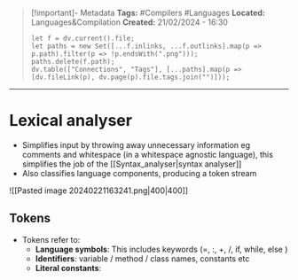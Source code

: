> [!important]- Metadata
> **Tags:** #Compilers #Languages 
> **Located:** Languages&Compilation
> **Created:** 21/02/2024 - 16:30
> ```dataviewjs
> let f = dv.current().file;
> let paths = new Set([...f.inlinks, ...f.outlinks].map(p => p.path).filter(p => !p.endsWith(".png")));
> paths.delete(f.path);
> dv.table(["Connections", "Tags"], [...paths].map(p => [dv.fileLink(p), dv.page(p).file.tags.join("")]));
> ```

___
# Lexical analyser
- Simplifies input by throwing away unnecessary information eg comments and whitespace (in a whitespace agnostic language), this simplifies the job of the [[Syntax_analyser|syntax analyser]]
- Also classifies language components, producing a token stream

![[Pasted image 20240221163241.png|400|400]]

## Tokens 
- Tokens refer to:
    - **Language symbols**: This includes keywords (=, :, +,  /, if, while, else )
    - **Identifiers**: variable / method / class names, constants etc
    - **Literal constants**: 